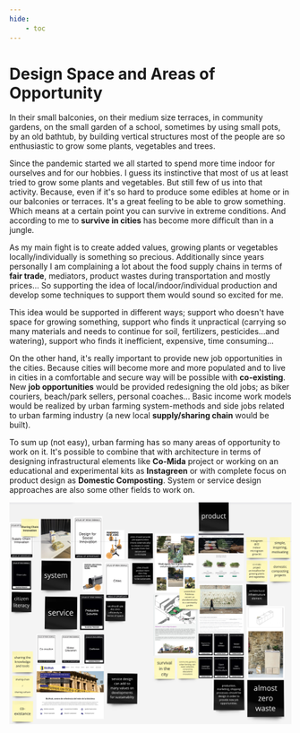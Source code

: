 ```yaml
---
hide:
    - toc
---
```


# **Design Space and Areas of Opportunity**

In their small balconies, on their medium size terraces, in community gardens, on the small garden of a school, sometimes by using small pots, by an old bathtub, by building vertical structures most of the people are so enthusiastic to grow some plants, vegetables and trees.

Since the pandemic started we all started to spend more time indoor for ourselves and for our hobbies. I guess its instinctive that most of us at least tried to grow some plants and vegetables. But still few of us into that activity. Because, even if it's so hard to produce some edibles at home or in our balconies or terraces. It's a great feeling to be able to grow something. Which means at a certain point you can survive in extreme conditions. And according to me to **survive in cities** has become more difficult than in a jungle.

As my main fight is to create added values, growing plants or vegetables locally/individually is something so precious. Additionally since years personally I am complaining a lot about the food supply chains in terms of **fair trade**, mediators, product wastes during transportation and mostly prices... So supporting the idea of local/indoor/individual production and develop some techniques to support them would sound so excited for me.

This idea would be supported in different ways; support who doesn't have space for growing something, support who finds it unpractical (carrying so many materials and needs to continue for soil, fertilizers, pesticides...and watering), support who finds it inefficient, expensive, time consuming...

On the other hand, it's really important to provide new job opportunities in the cities. Because cities will become more and more populated and to live in cities in a comfortable and secure way will be possible with **co-existing**.  New **job opportunities** would be provided redesigning the old jobs; as biker couriers, beach/park sellers, personal coaches... Basic income work models would be realized by urban farming system-methods and side jobs related to urban farming industry (a new local **supply/sharing chain** would be built).

To sum up (not easy), urban farming has so many areas of opportunity to work on it. It's possible to combine that with architecture in terms of designing infrastructural elements like **Co-Mida** project or working on an educational and experimental kits as **Instagreen** or with complete focus on product design as **Domestic Composting**. System or service design approaches are also some other fields to work on.

![](../images/designspace1.jpg)

